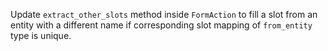 Update `extract_other_slots` method inside `FormAction` to fill a slot from an entity
with a different name if corresponding slot mapping of `from_entity` type is unique.
